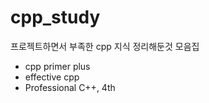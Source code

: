 # cpp_study
프로젝트하면서 부족한 cpp 지식 정리해둔것 모음집


- cpp primer plus
- effective cpp
- Professional C++, 4th